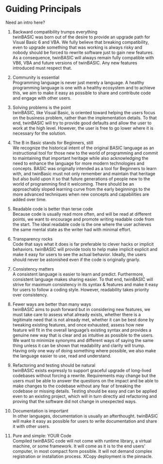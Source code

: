 # Guiding Principals

Need an intro here?

1.  Backward compatibility trumps everything  
    twinBASIC was born out of the desire to provide an upgrade path for Visual Basic 6 and VBA. We fully believe that breaking compatibility, even to upgrade something that was working is always risky and nobody should be forced to rewrite software just to gain new features. As a consequence, twinBASIC will always remain fully compatible with VB6, VBA and future versions of twinBASIC. Any new features introduced must respect that.
    
2.  Community is essential  
    Programming language is never just merely a language. A healthy programming language is one with a healthy ecosystem and to achieve this, we aim to make it easy as possible to share and contribute code and engage with other users.
    
3.  Solving problems is the point  
    twinBASIC, like Visual Basic, is oriented toward helping the users focus on the business problem, rather than the implementation details. To that end, twinBASIC will try to provide good defaults and allow the user to work at the high level. However, the user is free to go lower where it is necessary for the solution.
    
4.  The B in Basic stands for Beginners, still  
    We recognize the historical intent of the original BASIC language as an instructional tool for those new to the world of programming and commit to maintaining that important heritage while also acknowledging the need to enhance the language for more modern technologies and concepts. BASIC was originally intended as a tool for Beginners to learn with, and twinBasic must not only remember and maintain that heritage but also build upon it so that future generations of people new to the world of programming find it welcoming. There should be an approachably sloped learning curve from the early beginnings to the more advanced techniques when new concepts and capabilities are added over time.
    
5.  Readable code is better than terse code  
    Because code is usually read more often, and will be read at different points, we want to encourage and promote writing readable code from the start. The ideal readable code is the one where the user achieves the same mental state as the writer had with minimal effort.
    
6.  Transparency rocks  
    Code that says what it does is far preferable to clever hacks or implicit behaviors. twinBASIC will provide tools to help make implicit explicit and make it easy for users to see the actual behavior. Ideally, the users should never be astonished even if the code is originally gnarly.
    
7.  Consistency matters  
    A consistent language is easier to learn and predict. Furthermore, consistent language makes sharing easier. To that end, twinBASIC will strive for maximum consistency in its syntax & features and make it easy for users to follow a coding style. However, readability takes priority over consistency.
    
8.  Fewer ways are better than many ways  
    twinBASIC aims to push forward but in considering new features, we must take care to assess what already exists, whether there is a legitimate need that is not already met, whether it can be best done by tweaking existing features, and once exhausted, assess how new feature will fit in the overall language’s existing syntax and provides a genuine new way that is clear and as intuitive as possible to the users. We want to minimize synonyms and different ways of saying the same thing unless it can be shown that readability and clarity will trump. Having only one way of doing something where possible, we also make the language easier to use, read and understand.
    
9.  Refactoring and testing should be natural  
    twinBASIC exists expressly to support graceful upgrade of long-lived codebases without forcing a rewrite. Requirements may change but the users must be able to answer the questions on the impact and be able to make changes to the codebase without any fear of breaking the codebase or missing details. Testing should be easy and can be applied even to an existing project, which will in turn directly aid refactoring and proving that the software did not change in unexpected ways.
    
10.  Documentation is important  
    In other languages, documentation is usually an afterthought. twinBASIC will make it easy as possible for users to write documentation and share it with other users.
    
11.  Pure and simple: YOUR Code  
    Compiled twinBASIC code will not come with runtime library, a virtual machine, or some framework. It will come as it is to the end users' computer, in most compact form possible. It will not demand complex registration or installation process. XCopy deployment is the pinnacle.
